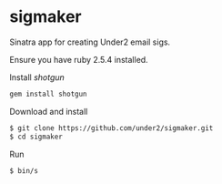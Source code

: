 # sigmaker
Sinatra app for creating Under2 email sigs.

Ensure you have ruby 2.5.4 installed.

Install *shotgun*

````bash
gem install shotgun
````

Download and install

````bash
$ git clone https://github.com/under2/sigmaker.git
$ cd sigmaker
````

Run
````
$ bin/s
````
